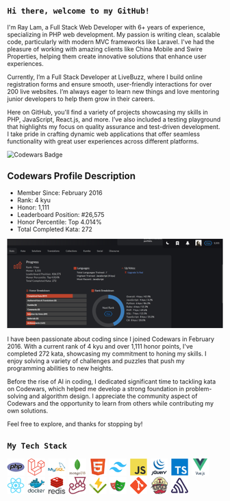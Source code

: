 ## `Hi there, welcome to my GitHub!`
I'm Ray Lam, a Full Stack Web Developer with 6+ years of experience, specializing in PHP web development. My passion is writing clean, scalable code, particularly with modern MVC frameworks like Laravel. I've had the pleasure of working with amazing clients like China Mobile and Swire Properties, helping them create innovative solutions that enhance user experiences.

Currently, I’m a Full Stack Developer at LiveBuzz, where I build online registration forms and ensure smooth, user-friendly interactions for over 200 live websites. I’m always eager to learn new things and love mentoring junior developers to help them grow in their careers.

Here on GitHub, you'll find a variety of projects showcasing my skills in PHP, JavaScript, React.js, and more. I’ve also included a testing playground that highlights my focus on quality assurance and test-driven development. I take pride in crafting dynamic web applications that offer seamless functionality with great user experiences across different platforms.

![Codewars Badge](https://www.codewars.com/users/ray.lam/badges/large)
## Codewars Profile Description
- Member Since: February 2016
- Rank: 4 kyu
- Honor: 1,111
- Leaderboard Position: #26,575
- Honor Percentile: Top 4.014%
- Total Completed Kata: 272

![Codewars Status](https://raw.githubusercontent.com/rayrlam/rayrlam/main/codewars.png)

I have been passionate about coding since I joined Codewars in February 2016. With a current rank of 4 kyu and over 1,111 honor points, I've completed 272 kata, showcasing my commitment to honing my skills. I enjoy solving a variety of challenges and puzzles that push my programming abilities to new heights.

Before the rise of AI in coding, I dedicated significant time to tackling kata on Codewars, which helped me develop a strong foundation in problem-solving and algorithm design. I appreciate the community aspect of Codewars and the opportunity to learn from others while contributing my own solutions. 

Feel free to explore, and thanks for stopping by!
## `My Tech Stack`

<div>
    <img src="https://github.com/devicons/devicon/blob/master/icons/php/php-original.svg" title="PHP" alt="PHP" width="40" height="40"/>&nbsp;
    <img src="https://github.com/devicons/devicon/blob/master/icons/laravel/laravel-original.svg" title="Laravel" alt="Laravel" width="40" height="40"/>&nbsp;
    <img src="https://github.com/devicons/devicon/blob/master/icons/mysql/mysql-original-wordmark.svg" title="MySQL" alt="MySQL" width="40" height="40"/>&nbsp;
    <img src="https://github.com/devicons/devicon/blob/master/icons/mongodb/mongodb-original-wordmark.svg" title="mongoDB" alt="mongoDB" width="40" height="40"/>&nbsp;
    <img src="https://github.com/devicons/devicon/blob/master/icons/html5/html5-original.svg" title="HTML5" alt="HTML5" width="40" height="40"/>&nbsp;
    <img src="https://github.com/devicons/devicon/blob/master/icons/tailwindcss/tailwindcss-original.svg" title="Tailwind CSS" alt="Tailwind CSS" width="40" height="40"/>&nbsp;
    <img src="https://github.com/devicons/devicon/blob/master/icons/javascript/javascript-original.svg" title="JavaScript" alt="JavaScript" width="40" height="40"/>&nbsp;
    <img src="https://github.com/devicons/devicon/blob/master/icons/jquery/jquery-original-wordmark.svg" title="jQuery" alt="jQuery" width="40" height="40"/>&nbsp;
    <img src="https://github.com/devicons/devicon/blob/master/icons/typescript/typescript-plain.svg" title="TypeScript" alt="TypeScript" width="40" height="40"/>&nbsp;
    <img src="https://github.com/devicons/devicon/blob/master/icons/vuejs/vuejs-original-wordmark.svg" title="Vue" alt="Vue" width="40" height="40"/>&nbsp;
    <img src="https://github.com/devicons/devicon/blob/master/icons/react/react-original.svg" title="React" alt="React" width="40" height="40"/>&nbsp;
    <img src="https://github.com/devicons/devicon/blob/master/icons/docker/docker-original-wordmark.svg" title="Docker" alt="Docker" width="40" height="40"/>&nbsp;
    <img src="https://github.com/devicons/devicon/blob/master/icons/redis/redis-original-wordmark.svg" title="Redis" alt="Redis" width="40" height="40"/>&nbsp;
    <img src="https://github.com/devicons/devicon/blob/master/icons/jest/jest-plain.svg" title="Jest" alt="Jest" width="40" height="40"/>&nbsp;
    <img src="https://github.com/devicons/devicon/blob/master/icons/vitest/vitest-original.svg" title="Vitest" alt="Vitest" width="40" height="40"/>&nbsp;
    <img src="https://github.com/devicons/devicon/blob/master/icons/playwright/playwright-original.svg" title="Playwright" alt="Playwright" width="40" height="40"/>&nbsp;
    <img src="https://github.com/devicons/devicon/blob/master/icons/git/git-original.svg" title="git" alt="git" width="40" height="40"/>&nbsp;
    <img src="https://github.com/devicons/devicon/blob/master/icons/travis/travis-original.svg" title="Travis CI" alt="Travis CI" width="40" height="40"/>&nbsp;
    <img src="https://github.com/devicons/devicon/blob/master/icons/sentry/sentry-original.svg" title="Sentry" alt="Sentry" width="40" height="40"/>&nbsp;
</div>